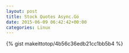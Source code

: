 ```yaml
---
layout: post                                                                                                              
title: Stock Quotes Async.Go                                                                                                                       
date: 2015-06-09 06:42:42+00:00                                                                                                                        
categories: Linux                                                                                                                
---                                                                                                                              
```


{% gist makeittotop/4b56c36edb21cc1bb5b4 %}                                                                                                           

